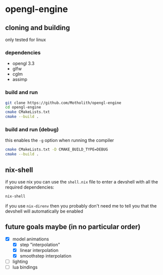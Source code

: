 # opengl-engine
## cloning and building
only tested for linux
### dependencies
- opengl 3.3
- glfw
- cglm
- assimp
### build and run
```bash
git clone https://github.com/Motholith/opengl-engine
cd opengl-engine
cmake CMakeLists.txt
cmake --build .
```
### build and run (debug)
this enables the `-g` option when running the compiler
```bash
cmake CMakeLists.txt -D CMAKE_BUILD_TYPE=DEBUG
cmake --build .
```
## nix-shell
if you use nix you can use the `shell.nix` file to enter a devshell with all the required dependencies:
```bash
nix-shell
```
if you use `nix-direnv` then you probably don't need me to tell you that the devshell will automatically be enabled
## future goals maybe (in no particular order)
- [X] model animations
    - [X] step "interpolation"
    - [X] linear interpolation
    - [X] smoothstep interpolation
- [ ] lighting
- [ ] lua bindings
